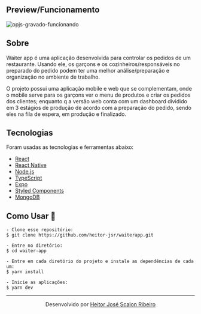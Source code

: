 ## Preview/Funcionamento
![opjs-gravado-funcionando](https://github.com/heitor-jsr/waiter-app/blob/main/waiterapp.gif?raw=true)

## Sobre

Waiter app é uma aplicação desenvolvida para controlar os pedidos de um restaurante. Usando ele, os garçons e os cozinheiros/responsáveis no preparado do pedido podem ter uma melhor análise/preparação e organização no ambiente de trabalho.

O projeto possui uma aplicação mobile e web que se complementam, onde o mobile serve para os garçons ver o menu de produtos e criar os pedidos dos clientes; enquanto q a versão web conta com um dashboard dividido em 3 estágios de produção de acordo com a preparação do pedido, sendo eles na fila de espera, em produção e finalizado.

## Tecnologias
Foram usadas as tecnologias e ferramentas abaixo:

* [React](https://reactjs.org/)
* [React Native](https://reactnative.dev/)
* [Node.js](https://nodejs.org/en/)
* [TypeScript](https://www.typescriptlang.org/)
* [Expo](https://expo.dev/)
* [Styled Components](https://styled-components.com)
* [MongoDB](https://www.mongodb.com)

## Como Usar 🤔

   ```
   - Clone esse repositório:
   $ git clone https://github.com/heitor-jsr/waiterapp.git

   - Entre no diretório:
   $ cd waiter-app

   - Entre em cada diretório do projeto e instale as dependências de cada um:
   $ yarn install
   
   - Inicie as aplicações:
   $ yarn dev
   ```  
   
<hr/>

<p align="center">
  Desenvolvido por <a href="https://github.com/heitor-jsr/">Heitor José Scalon Ribeiro</a>
</p>
